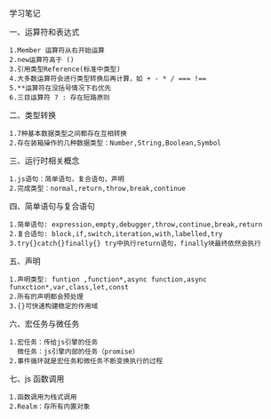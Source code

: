 学习笔记

一、运算符和表达式

    1.Member 运算符从右开始运算
    2.new运算符高于 ()
    3.引用类型Reference(标准中类型)
    4.大多数运算符会进行类型转换后再计算，如 + - * / === !==
    5.**运算符在没括号情况下右优先
    6.三目运算符 ? : 存在短路原则

二、类型转换

    1.7种基本数据类型之间都存在互相转换
    2.存在装箱操作的几种数据类型：Number,String,Boolean,Symbol

三、运行时相关概念

    1.js语句：简单语句，复合语句，声明
    2.完成类型：normal,return,throw,break,continue

四、简单语句与复合语句

    1.简单语句: expression,empty,debugger,throw,continue,break,return
    2.复合语句: block,if,switch,iteration,with,labelled,try
    3.try{}catch{}finally{} try中执行return语句，finally块最终依然会执行

五、声明

    1.声明类型: funtion ,function*,async function,async funxction*,var,class,let,const
    2.所有的声明都会预处理
    3.{}可快速构建稳定的作用域

六、宏任务与微任务

    1.宏任务：传给js引擎的任务
      微任务：js引擎内部的任务（promise）
    2.事件循环就是宏任务和微任务不断变换执行的过程

七、js 函数调用

    1.函数调用为栈式调用
    2.Realm：存所有内置对象
